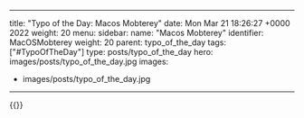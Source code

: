 
---
title: "Typo of the Day: Macos Mobterey"
date: Mon Mar 21 18:26:27 +0000 2022
weight: 20
menu:
  sidebar:
    name: "Macos Mobterey"
    identifier: MacOSMobterey
    weight: 20
    parent: typo_of_the_day
tags: ["#TypoOfTheDay"]
type: posts/typo_of_the_day
hero: images/posts/typo_of_the_day.jpg
images:
- images/posts/typo_of_the_day.jpg
---


{{<tweet user="mariatta" id="1505974130901872641">}}

